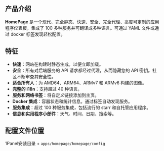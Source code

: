 ## 产品介绍

**HomePage** 是一个现代、完全静态、快速、安全、完全代理、高度可定制的应用程序仪表板，集成了 100 多种服务并可翻译成多种语言。可通过 YAML 文件或通过 docker 标签发现轻松配置。

## 特征

- **快速**：网站在构建时静态生成，以便立即加载。
- **安全**：所有对后端服务的 API 请求都经过代理，从而隐藏您的 API 密钥。社区不断审查其安全性。
- **适合所有人**：为 AMD64、ARM64、ARMv7 和 ARMv6 构建的图像。
- **完整的 i18n**：支持超过 40 种语言。
- **服务和网络书签**：将自定义链接添加到主页。
- **Docker 集成**：容器状态和统计信息。通过标签自动发现服务。
- **服务集成**：超过 100 种服务集成，包括流行的 starr 和自托管应用程序。
- **信息和实用程序小部件**：天气、时间、日期、搜索等。

## 配置文件位置

1Panel安装目录 + `apps/homepage/homepage/config`
